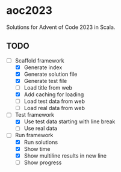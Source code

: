 # aoc2023

Solutions for Advent of Code 2023 in Scala.

## TODO

- [ ] Scaffold framework
  - [x] Generate index
  - [x] Generate solution file
  - [x] Generate test file
  - [ ] Load title from web
  - [x] Add caching for loading
  - [ ] Load test data from web
  - [ ] Load real data from web
- [ ] Test framework
  - [x] Use test data starting with line break
  - [ ] Use real data
- [ ] Run framework
  - [x] Run solutions
  - [x] Show time
  - [x] Show multiline results in new line
  - [ ] Show progress
